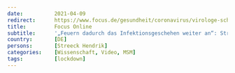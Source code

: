 ```yaml
---
date:          2021-04-09
redirect:      https://www.focus.de/gesundheit/coronavirus/virologe-schlaegt-alternative-vor-feuern-dadurch-das-infektionsgeschehen-weiter-an-streeck-warnt-vor-lockdown_id_13175265.html
title:         Focus Online
subtitle:      '„Feuern dadurch das Infektionsgeschehen weiter an“: Streeck warnt vor Lockdown - Video'
country:       [DE]
persons:       [Streeck Hendrik]
categories:    [Wissenschaft, Video, MSM]
tags:          [lockdown]
---
```

